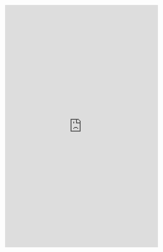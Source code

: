<iframe class="repl" width="100%" height="800px" frameborder="0" src="https://repl.it/@azablan/wordYeller?lite=true"></iframe>
